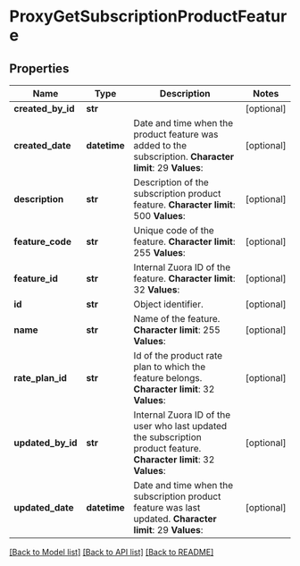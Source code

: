 # ProxyGetSubscriptionProductFeature

## Properties
Name | Type | Description | Notes
------------ | ------------- | ------------- | -------------
**created_by_id** | **str** |  | [optional] 
**created_date** | **datetime** |  Date and time when the product feature was added to the subscription. **Character limit**: 29 **Values**:  | [optional] 
**description** | **str** |  Description of the subscription product feature. **Character limit**: 500 **Values**:  | [optional] 
**feature_code** | **str** |  Unique code of the feature. **Character limit**: 255 **Values**:  | [optional] 
**feature_id** | **str** |  Internal Zuora ID of the feature. **Character limit**: 32 **Values**:  | [optional] 
**id** | **str** | Object identifier. | [optional] 
**name** | **str** |  Name of the feature. **Character limit**: 255 **Values**:  | [optional] 
**rate_plan_id** | **str** |  Id of the product rate plan to which the feature belongs. **Character limit**: 32 **Values**:  | [optional] 
**updated_by_id** | **str** |  Internal Zuora ID of the user who last updated the subscription product feature. **Character limit**: 32 **Values**:  | [optional] 
**updated_date** | **datetime** |  Date and time when the subscription product feature was last updated. **Character limit**: 29 **Values**:  | [optional] 

[[Back to Model list]](../README.md#documentation-for-models) [[Back to API list]](../README.md#documentation-for-api-endpoints) [[Back to README]](../README.md)


